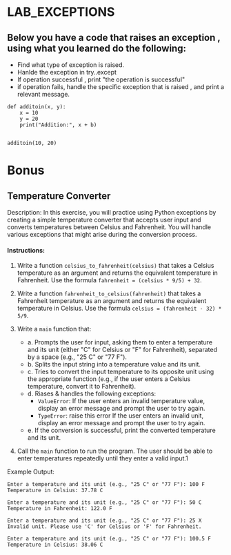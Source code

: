# LAB_EXCEPTIONS


## Below you have a code that raises an exception , using what you learned do the following:
- Find what type of exception is raised.
- Hanlde the exception in try..except 
- If operation successful , print "the operation is successful"
- if operation fails, handle the specific exception that is raised , and print a relevant message.
```
def additoin(x, y):
    x = 10
    y = 20
    print("Addition:", x + b)


additoin(10, 20)
```



# Bonus
##  Temperature Converter

Description: In this exercise, you will practice using Python exceptions by creating a simple temperature converter that accepts user input and converts temperatures between Celsius and Fahrenheit. You will handle various exceptions that might arise during the conversion process.

#### Instructions:

1. Write a function `celsius_to_fahrenheit(celsius)` that takes a Celsius temperature as an argument and returns the equivalent temperature in Fahrenheit. Use the formula `fahrenheit = (celsius * 9/5) + 32`.

2. Write a function `fahrenheit_to_celsius(fahrenheit)` that takes a Fahrenheit temperature as an argument and returns the equivalent temperature in Celsius. Use the formula `celsius = (fahrenheit - 32) * 5/9`.

3. Write a `main` function that:
    - a. Prompts the user for input, asking them to enter a temperature and its unit (either "C" for Celsius or "F" for Fahrenheit), separated by a space (e.g., "25 C" or "77 F").
    - b. Splits the input string into a temperature value and its unit.
    - c. Tries to convert the input temperature to its opposite unit using the appropriate function (e.g., if the user enters a Celsius temperature, convert it to Fahrenheit).
    - d. Riases & handles the following exceptions:
        - `ValueError`: If the user enters an invalid temperature value, display an error message and prompt the user to try again.
        - `TypeError`: raise this error  If the user enters an invalid unit, display an error message and prompt the user to try again.
    - e. If the conversion is successful, print the converted temperature and its unit.

4. Call the `main` function to run the program. The user should be able to enter temperatures repeatedly until they enter a valid input.1

Example Output:

```
Enter a temperature and its unit (e.g., "25 C" or "77 F"): 100 F
Temperature in Celsius: 37.78 C

Enter a temperature and its unit (e.g., "25 C" or "77 F"): 50 C
Temperature in Fahrenheit: 122.0 F

Enter a temperature and its unit (e.g., "25 C" or "77 F"): 25 X
Invalid unit. Please use 'C' for Celsius or 'F' for Fahrenheit.

Enter a temperature and its unit (e.g., "25 C" or "77 F"): 100.5 F
Temperature in Celsius: 38.06 C
```

